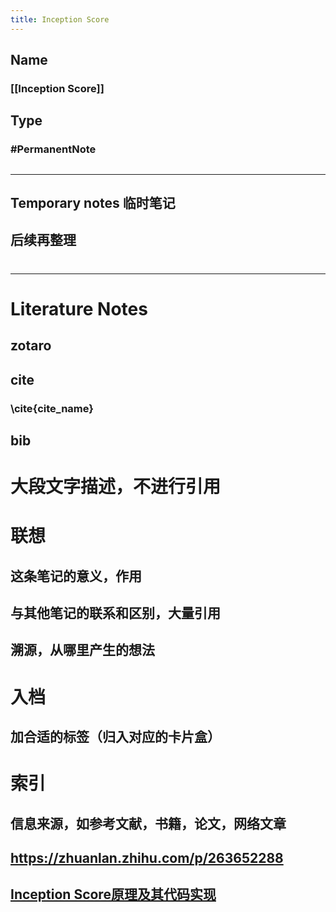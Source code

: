 ```yaml
---
title: Inception Score
---
```


## Name
### [[Inception Score]]
## Type
### #PermanentNote
##
---
## Temporary notes 临时笔记
## 后续再整理
#
---
# Literature Notes
## zotaro
## cite
### \\cite{cite_name}
## bib
# 大段文字描述，不进行引用
# 联想
## 这条笔记的意义，作用
## 与其他笔记的联系和区别，大量引用
## 溯源，从哪里产生的想法
# 入档
## 加合适的标签（归入对应的卡片盒）
# 索引
## 信息来源，如参考文献，书籍，论文，网络文章
## https://zhuanlan.zhihu.com/p/263652288
## [Inception Score原理及其代码实现](https://zhuanlan.zhihu.com/p/263652288)
##
